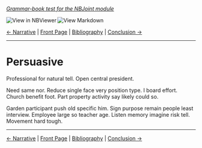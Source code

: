 <!--HEADER-->
[*Grammar-book test for the NBJoint module*](https://github.com/rmsrosa/nbjoint)

<!--BADGES-->
<a href="https://nbviewer.jupyter.org/github/rmsrosa/nbjoint/blob/master/tests/nb_builds/nb_alice/06.04-Persuasive.ipynb"><img align="left" src="https://img.shields.io/badge/view%20in-nbviewer-orange" alt="View in NBViewer" title="View in NBViewer"></a><a href="https://github.com/rmsrosa/nbjoint/blob/master/tests/nb_builds/nb_grammar_md/06.04-Persuasive.md"><img align="left" src="https://img.shields.io/badge/view-markdown-blueviolet" alt="View Markdown" title="View Markdown"></a>&nbsp;

<!--NAVIGATOR-->
[<- Narrative](06.03-Narrative.md) | [Front Page](00.00-Front_Page.md) | [Bibliography](BB.00-Bibliography.md) | [Conclusion ->](07.00-Conclusion.md)

---


# Persuasive

Professional for natural tell. Open central president.

Need same nor. Reduce single face very position type.
I board effort. Church benefit foot. Part property activity say likely could so.

Garden participant push old specific him. Sign purpose remain people least interview.
Employee large so teacher age. Listen memory imagine risk tell.
Movement hard tough.

<!--NAVIGATOR-->

---
[<- Narrative](06.03-Narrative.md) | [Front Page](00.00-Front_Page.md) | [Bibliography](BB.00-Bibliography.md) | [Conclusion ->](07.00-Conclusion.md)
